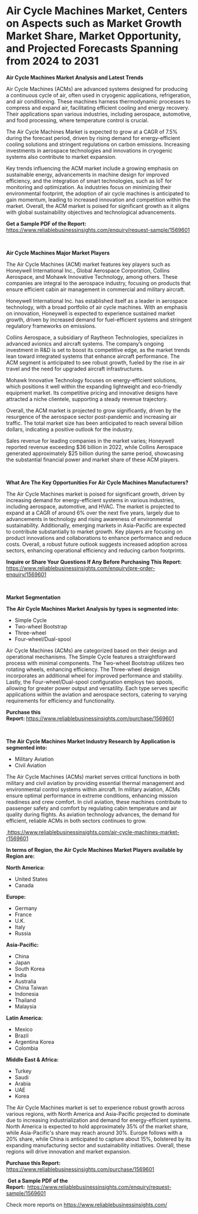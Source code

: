 <p><h1>Air Cycle Machines Market, Centers on Aspects such as Market Growth Market Share, Market Opportunity, and Projected Forecasts Spanning from 2024 to 2031</h1></p><p><strong>Air Cycle Machines Market Analysis and Latest Trends</strong></p>
<p><p>Air Cycle Machines (ACMs) are advanced systems designed for producing a continuous cycle of air, often used in cryogenic applications, refrigeration, and air conditioning. These machines harness thermodynamic processes to compress and expand air, facilitating efficient cooling and energy recovery. Their applications span various industries, including aerospace, automotive, and food processing, where temperature control is crucial.</p><p>The Air Cycle Machines Market is expected to grow at a CAGR of 7.5% during the forecast period, driven by rising demand for energy-efficient cooling solutions and stringent regulations on carbon emissions. Increasing investments in aerospace technologies and innovations in cryogenic systems also contribute to market expansion. </p><p>Key trends influencing the ACM market include a growing emphasis on sustainable energy, advancements in machine design for improved efficiency, and the integration of smart technologies, such as IoT for monitoring and optimization. As industries focus on minimizing their environmental footprint, the adoption of air cycle machines is anticipated to gain momentum, leading to increased innovation and competition within the market. Overall, the ACM market is poised for significant growth as it aligns with global sustainability objectives and technological advancements.</p></p>
<p><strong>Get a Sample PDF of the Report:&nbsp;</strong> <a href="https://www.reliablebusinessinsights.com/enquiry/request-sample/1569601?utm_campaign=101&utm_medium=2&utm_source=Github&utm_content=ia&utm_term=29122024&utm_id=air-cycle-machines">https://www.reliablebusinessinsights.com/enquiry/request-sample/1569601</a></p>
<p>&nbsp;</p>
<p><strong>Air Cycle Machines Major Market Players</strong></p>
<p><p>The Air Cycle Machines (ACM) market features key players such as Honeywell International Inc., Global Aerospace Corporation, Collins Aerospace, and Mohawk Innovative Technology, among others. These companies are integral to the aerospace industry, focusing on products that ensure efficient cabin air management in commercial and military aircraft.</p><p>Honeywell International Inc. has established itself as a leader in aerospace technology, with a broad portfolio of air cycle machines. With an emphasis on innovation, Honeywell is expected to experience sustained market growth, driven by increased demand for fuel-efficient systems and stringent regulatory frameworks on emissions.</p><p>Collins Aerospace, a subsidiary of Raytheon Technologies, specializes in advanced avionics and aircraft systems. The company’s ongoing investment in R&D is set to boost its competitive edge, as the market trends lean toward integrated systems that enhance aircraft performance. The ACM segment is anticipated to see robust growth, fueled by the rise in air travel and the need for upgraded aircraft infrastructures.</p><p>Mohawk Innovative Technology focuses on energy-efficient solutions, which positions it well within the expanding lightweight and eco-friendly equipment market. Its competitive pricing and innovative designs have attracted a niche clientele, supporting a steady revenue trajectory.</p><p>Overall, the ACM market is projected to grow significantly, driven by the resurgence of the aerospace sector post-pandemic and increasing air traffic. The total market size has been anticipated to reach several billion dollars, indicating a positive outlook for the industry.</p><p>Sales revenue for leading companies in the market varies; Honeywell reported revenue exceeding $36 billion in 2022, while Collins Aerospace generated approximately $25 billion during the same period, showcasing the substantial financial power and market share of these ACM players.</p></p>
<p>&nbsp;</p>
<p><strong>What Are The Key Opportunities For Air Cycle Machines Manufacturers?</strong></p>
<p><p>The Air Cycle Machines market is poised for significant growth, driven by increasing demand for energy-efficient systems in various industries, including aerospace, automotive, and HVAC. The market is projected to expand at a CAGR of around 6% over the next five years, largely due to advancements in technology and rising awareness of environmental sustainability. Additionally, emerging markets in Asia-Pacific are expected to contribute substantially to market growth. Key players are focusing on product innovations and collaborations to enhance performance and reduce costs. Overall, a robust future outlook suggests increased adoption across sectors, enhancing operational efficiency and reducing carbon footprints.</p></p>
<p><strong>Inquire or Share Your Questions If Any Before Purchasing This Report:</strong> <a href="https://www.reliablebusinessinsights.com/enquiry/pre-order-enquiry/1569601?utm_campaign=101&utm_medium=2&utm_source=Github&utm_content=ia&utm_term=29122024&utm_id=air-cycle-machines">https://www.reliablebusinessinsights.com/enquiry/pre-order-enquiry/1569601</a></p>
<p>&nbsp;</p>
<p><strong>Market Segmentation</strong></p>
<p><strong>The Air Cycle Machines Market Analysis by types is segmented into:</strong></p>
<p><ul><li>Simple Cycle</li><li>Two-wheel Bootstrap</li><li>Three-wheel</li><li>Four-wheel/Dual-spool</li></ul></p>
<p><p>Air Cycle Machines (ACMs) are categorized based on their design and operational mechanisms. The Simple Cycle features a straightforward process with minimal components. The Two-wheel Bootstrap utilizes two rotating wheels, enhancing efficiency. The Three-wheel design incorporates an additional wheel for improved performance and stability. Lastly, the Four-wheel/Dual-spool configuration employs two spools, allowing for greater power output and versatility. Each type serves specific applications within the aviation and aerospace sectors, catering to varying requirements for efficiency and functionality.</p></p>
<p><strong>Purchase this Report:&nbsp;</strong><a href="https://www.reliablebusinessinsights.com/purchase/1569601?utm_campaign=101&utm_medium=2&utm_source=Github&utm_content=ia&utm_term=29122024&utm_id=air-cycle-machines">https://www.reliablebusinessinsights.com/purchase/1569601</a></p>
<p>&nbsp;</p>
<p><strong>The Air Cycle Machines Market Industry Research by Application is segmented into:</strong></p>
<p><ul><li>Military Aviation</li><li>Civil Aviation</li></ul></p>
<p><p>The Air Cycle Machines (ACMs) market serves critical functions in both military and civil aviation by providing essential thermal management and environmental control systems within aircraft. In military aviation, ACMs ensure optimal performance in extreme conditions, enhancing mission readiness and crew comfort. In civil aviation, these machines contribute to passenger safety and comfort by regulating cabin temperature and air quality during flights. As aviation technology advances, the demand for efficient, reliable ACMs in both sectors continues to grow.</p></p>
<p><a href="https://www.reliablebusinessinsights.com/air-cycle-machines-market-r1569601?utm_campaign=101&utm_medium=2&utm_source=Github&utm_content=ia&utm_term=29122024&utm_id=air-cycle-machines">&nbsp;https://www.reliablebusinessinsights.com/air-cycle-machines-market-r1569601</a></p>
<p><strong>In terms of Region, the Air Cycle Machines Market Players available by Region are:</strong></p>
<p>
    <p> <strong> North America: </strong>
        <ul>
            <li>United States</li>
            <li>Canada</li>
        </ul>
        </p> 
    <p> <strong> Europe: </strong>
        <ul>
            <li>Germany</li>
            <li>France</li>
            <li>U.K.</li>
            <li>Italy</li>
            <li>Russia</li>
        </ul>
        </p> 
    <p> <strong> Asia-Pacific: </strong>
        <ul>
            <li>China</li>
            <li>Japan</li>
            <li>South Korea</li>
            <li>India</li>
            <li>Australia</li>
            <li>China Taiwan</li>
            <li>Indonesia</li>
            <li>Thailand</li>
            <li>Malaysia</li>
        </ul>
        </p> 
    <p> <strong> Latin America: </strong>
        <ul>
            <li>Mexico</li>
            <li>Brazil</li>
            <li>Argentina Korea</li>
            <li>Colombia</li>
        </ul>
        </p> 
    <p> <strong> Middle East & Africa: </strong>
        <ul>
            <li>Turkey</li>
            <li>Saudi</li>
            <li>Arabia</li>
            <li>UAE</li>
            <li>Korea</li>
        </ul>
    </p>
    </p>
<p><p>The Air Cycle Machines market is set to experience robust growth across various regions, with North America and Asia-Pacific projected to dominate due to increasing industrialization and demand for energy-efficient systems. North America is expected to hold approximately 35% of the market share, while Asia-Pacific's share may reach around 30%. Europe follows with a 20% share, while China is anticipated to capture about 15%, bolstered by its expanding manufacturing sector and sustainability initiatives. Overall, these regions will drive innovation and market expansion.</p></p>
<p><strong>Purchase this Report: </strong><a href="https://www.reliablebusinessinsights.com/purchase/1569601?utm_campaign=101&utm_medium=2&utm_source=Github&utm_content=ia&utm_term=29122024&utm_id=air-cycle-machines">https://www.reliablebusinessinsights.com/purchase/1569601</a></p>
<p>&nbsp;<strong>Get a Sample PDF of the Report:&nbsp;&nbsp;</strong><a href="https://www.reliablebusinessinsights.com/enquiry/request-sample/1569601?utm_campaign=101&utm_medium=2&utm_source=Github&utm_content=ia&utm_term=29122024&utm_id=air-cycle-machines">https://www.reliablebusinessinsights.com/enquiry/request-sample/1569601</a></p>
<p><strong></strong></p>
<p>Check more reports on <a href="https://www.reliablebusinessinsights.com/?utm_campaign=101&utm_medium=2&utm_source=Github&utm_content=ia&utm_term=29122024&utm_id=air-cycle-machines">https://www.reliablebusinessinsights.com/</a></p>